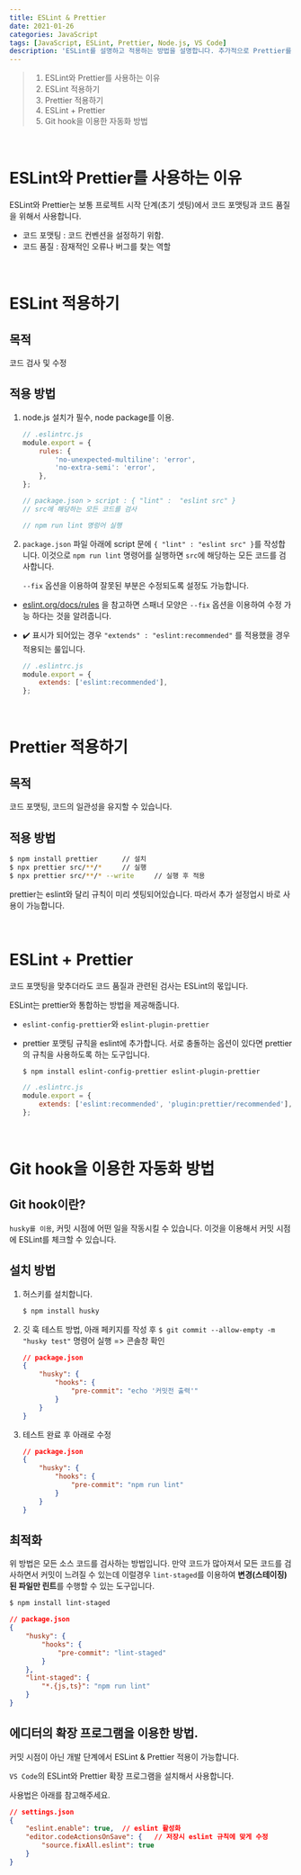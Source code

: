 ```yaml
---
title: ESLint & Prettier
date: 2021-01-26
categories: JavaScript
tags: [JavaScript, ESLint, Prettier, Node.js, VS Code]
description: 'ESLint를 설명하고 적용하는 방법을 설명합니다. 추가적으로 Prettier를 적용합니다.'
---
```


> 1. ESLint와 Prettier를 사용하는 이유
> 2. ESLint 적용하기
> 3. Prettier 적용하기
> 4. ESLint + Prettier
> 5. Git hook을 이용한 자동화 방법

<br>

# ESLint와 Prettier를 사용하는 이유

ESLint와 Prettier는 보통 프로젝트 시작 단계(초기 셋팅)에서 코드 포맷팅과 코드 품질을 위해서 사용합니다.

-   코드 포맷팅 : 코드 컨벤션을 설정하기 위함.
-   코드 품질 : 잠재적인 오류나 버그를 찾는 역할

<br>

# ESLint 적용하기

## 목적

코드 검사 및 수정

## 적용 방법

1. node.js 설치가 필수, node package를 이용.

    ```javascript
    // .eslintrc.js
    module.export = {
    	rules: {
    		'no-unexpected-multiline': 'error',
    		'no-extra-semi': 'error',
    	},
    };

    // package.json > script : { "lint" :  "eslint src" }
    // src에 해당하는 모든 코드를 검사

    // npm run lint 명렁어 실행
    ```

2. `package.json` 파일 아래에 script 문에 `{ "lint" : "eslint src" }`를 작성합니다.
   이것으로 `npm run lint` 명령어를 실행하면 `src`에 해당하는 모든 코드를 검사합니다.

    `--fix` 옵션을 이용하여 잘못된 부분은 수정되도록 설정도 가능합니다.

-   [eslint.org/docs/rules](https://eslint.org/docs/rules/) 을 참고하면 스패너 모양은 `--fix` 옵션을 이용하여 수정 가능 하다는 것을 알려줍니다.
-   ✔️ 표시가 되어있는 경우 `"extends" : "eslint:recommended"` 를 적용했을 경우 적용되는 룰입니다.

    ```javascript
    // .eslintrc.js
    module.export = {
    	extends: ['eslint:recommended'],
    };
    ```

<br>

# Prettier 적용하기

## 목적

코드 포맷팅, 코드의 일관성을 유지할 수 있습니다.

## 적용 방법

```bash
$ npm install prettier      // 설치
$ npx prettier src/**/*     // 실행
$ npx prettier src/**/* --write     // 실행 후 적용
```

prettier는 eslint와 달리 규칙이 미리 셋팅되어있습니다. 따라서 추가 설정업시 바로 사용이 가능합니다.

<br>

# ESLint + Prettier

코드 포맷팅을 맞추더라도 코드 품질과 관련된 검사는 ESLint의 몫입니다.

ESLint는 prettier와 통합하는 방법을 제공해줍니다.

-   `eslint-config-prettier`와 `eslint-plugin-prettier`
-   prettier 포맷팅 규칙을 eslint에 추가합니다. 서로 충돌하는 옵션이 있다면 prettier의 규칙을 사용하도록 하는 도구입니다.

    ```bash
    $ npm install eslint-config-prettier eslint-plugin-prettier
    ```

    ```javascript
    // .eslintrc.js
    module.export = {
    	extends: ['eslint:recommended', 'plugin:prettier/recommended'],
    };
    ```

<br>

# Git hook을 이용한 자동화 방법

## Git hook이란?

`husky를 이용`, 커밋 시점에 어떤 일을 작동시킬 수 있습니다. 이것을 이용해서 커밋 시점에 ESLint를 체크할 수 있습니다.

## 설치 방법

1. 허스키를 설치합니다.

    ```bash
    $ npm install husky
    ```

2. 깃 훅 테스트 방법, 아래 페키지를 작성 후 `$ git commit --allow-empty -m "husky test"` 명령어 실행 => 콘솔창 확인

    ```json
    // package.json
    {
    	"husky": {
    		"hooks": {
    			"pre-commit": "echo '커밋전 출력'"
    		}
    	}
    }
    ```

3. 테스트 완료 후 아래로 수정

    ```json
    // package.json
    {
    	"husky": {
    		"hooks": {
    			"pre-commit": "npm run lint"
    		}
    	}
    }
    ```

## 최적화

위 방법은 모든 소스 코드를 검사하는 방법입니다. 만약 코드가 많아져서 모든 코드를 검사하면서 커밋이 느려질 수 있는데
이럴경우 `lint-staged`를 이용하여 **변경(스테이징)된 파일만 린트**를 수행할 수 있는 도구입니다.

```bash
$ npm install lint-staged
```

```json
// package.json
{
	"husky": {
		"hooks": {
			"pre-commit": "lint-staged"
		}
	},
	"lint-staged": {
		"*.{js,ts}": "npm run lint"
	}
}
```

## 에디터의 확장 프로그램을 이용한 방법.

커밋 시점이 아닌 개발 단계에서 ESLint & Prettier 적용이 가능합니다.

`VS Code`의 ESLint와 Prettier 확장 프로그램을 설치해서 사용합니다.

사용법은 아래를 참고해주세요.

```json
// settings.json
{
	"eslint.enable": true,  // eslint 활성화
	"editor.codeActionsOnSave": {   // 저장시 eslint 규칙에 맞게 수정
		"source.fixAll.eslint": true
	}
}
```
